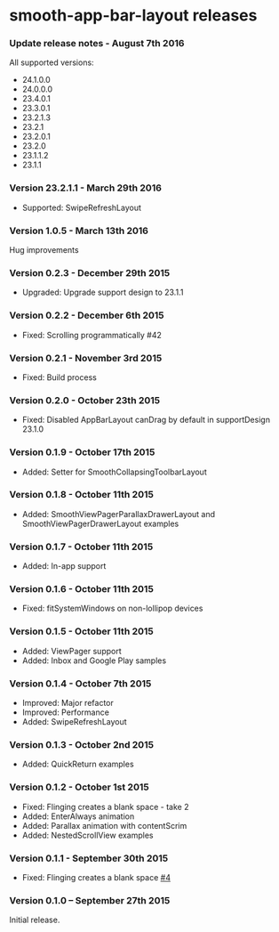 # smooth-app-bar-layout releases #

### Update release notes - August 7th 2016 ###

All supported versions:
- 24.1.0.0
- 24.0.0.0
- 23.4.0.1
- 23.3.0.1
- 23.2.1.3
- 23.2.1
- 23.2.0.1
- 23.2.0
- 23.1.1.2
- 23.1.1


### Version 23.2.1.1 - March 29th 2016 ###

* Supported: SwipeRefreshLayout

### Version 1.0.5 - March 13th 2016 ###

Hug improvements

### Version 0.2.3 - December 29th 2015 ###

* Upgraded: Upgrade support design to 23.1.1


### Version 0.2.2 - December 6th 2015 ###

* Fixed: Scrolling programmatically #42


### Version 0.2.1 - November 3rd 2015 ###

* Fixed: Build process


### Version 0.2.0 - October 23th 2015 ###

* Fixed: Disabled AppBarLayout canDrag by default in supportDesign 23.1.0


### Version 0.1.9 - October 17th 2015 ###

* Added: Setter for SmoothCollapsingToolbarLayout


### Version 0.1.8 - October 11th 2015 ###

* Added: SmoothViewPagerParallaxDrawerLayout and SmoothViewPagerDrawerLayout examples


### Version 0.1.7 - October 11th 2015 ###

* Added: In-app support


### Version 0.1.6 - October 11th 2015 ###

* Fixed: fitSystemWindows on non-lollipop devices


### Version 0.1.5 - October 11th 2015 ###

* Added: ViewPager support
* Added: Inbox and Google Play samples


### Version 0.1.4 - October 7th 2015 ###

* Improved: Major refactor
* Improved: Performance
* Added: SwipeRefreshLayout


### Version 0.1.3 - October 2nd 2015 ###

* Added: QuickReturn examples


### Version 0.1.2 - October 1st 2015 ###

* Fixed: Flinging creates a blank space - take 2
* Added: EnterAlways animation
* Added: Parallax animation with contentScrim
* Added: NestedScrollView examples


### Version 0.1.1 - September 30th 2015 ####

* Fixed: Flinging creates a blank space [#4](https://github.com/henrytao-me/smooth-app-bar-layout/issues/4)


### Version 0.1.0 – September 27th 2015 ###

Initial release.
